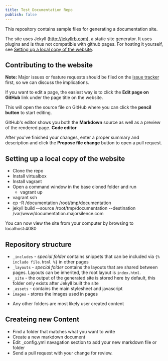 ```yaml
---
title: Test Documentation Repo
publish: false
---
```


This repository contains sample files for generating a documentation site.

The site uses Jekyll (http://jekyllrb.com), a static site generator.   It uses plugins and is thus not compatible with github pages. For hosting it yourself, see [Setting up a local copy of the website](#setting-up-a-local-copy-of-the-website).

Contributing to the website
---------------------------

**Note:** Major issues or feature requests should be filed on the [issue tracker](https://github.com/DeveloperName/ProjectName) first, so we can discuss the implications.

If you want to edit a page, the easiest way is to click the __Edit page on GitHub__ link under the page title on the website.

This will open the source file on GitHub where you can click the __pencil button__ to start editing.

GitHub's editor shows you both the __Markdown__ source as well as a preview of the rendered page.
__Code editor__

After you've finished your changes, enter a proper summary and description and click the __Propose file change__ button to open a pull request.

Setting up a local copy of the website
--------------------------------------

* Clone the repo
* Install virtualbox
* Install vagrant
* Open a command window in the base cloned folder and run
    * vagrant up
* vagrant ssh
* cp -R /documentation /root/tmp/documentation
* jekyll build --source /root/tmp/documentation --destination /var/www/documentation.majorsilence.com

You can now view the site from your computer by browsing to localhost:4080


Repository structure
--------------------

 - `_includes` - *special folder* contains snippets that can be included via `{% include file.html %}` in other pages
 - `_layouts` - *special folder* contains the layouts that are shared between pages. Layouts can be inherited, the root layout is `index.html`.
 - `_site` - the output of the generated site is stored here by default, this folder only exists after Jekyll built the site
 - `_assets` - contains the main stylesheet and javascript
 - `images` - stores the images used in pages

* Any other folders are most likely user created content


Createing new Content
--------------------
* Find a folder that matches what you want to write
* Create a new markdown document
* Edit _config.yml navagation section to add your new markdown file or folder
* Send a pull request with your change for review.
